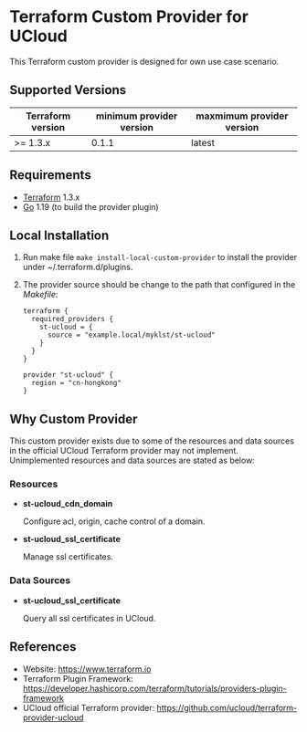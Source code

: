 Terraform Custom Provider for UCloud
===========================================

This Terraform custom provider is designed for own use case scenario.

Supported Versions
------------------

| Terraform version | minimum provider version |maxmimum provider version
| ---- | ---- | ----|
| >= 1.3.x	| 0.1.1	| latest |

Requirements
------------

-	[Terraform](https://www.terraform.io/downloads.html) 1.3.x
-	[Go](https://golang.org/doc/install) 1.19 (to build the provider plugin)

Local Installation
------------------

1. Run make file `make install-local-custom-provider` to install the provider under ~/.terraform.d/plugins.

2. The provider source should be change to the path that configured in the *Makefile*:

    ```
    terraform {
      required_providers {
        st-ucloud = {
          source = "example.local/myklst/st-ucloud"
        }
      }
    }

    provider "st-ucloud" {
      region = "cn-hongkong"
    }
    ```

Why Custom Provider
-------------------

This custom provider exists due to some of the resources and data sources in the
official UCloud Terraform provider may not implement. Unimplemented resources and
data sources are stated as below:

### Resources

- **st-ucloud_cdn_domain**

  Configure acl, origin, cache control of a domain.

- **st-ucloud_ssl_certificate**

  Manage ssl certificates.

### Data Sources

- **st-ucloud_ssl_certificate**

  Query all ssl certificates in UCloud.

References
----------

- Website: https://www.terraform.io
- Terraform Plugin Framework: https://developer.hashicorp.com/terraform/tutorials/providers-plugin-framework
- UCloud official Terraform provider: https://github.com/ucloud/terraform-provider-ucloud
